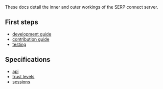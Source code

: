 These docs detail the inner and outer workings of the SERP connect server.

First steps
-----------
 - [development guide](user-guide/development.md)
 - [contribution guide](user-guide/contributing.md)
 - [testing](user-guide/testing.md)

Specifications
--------------
 - [api](api.md)
 - [trust levels](internals/sessions.md)
 - [sessions](internals/sessions.md)
